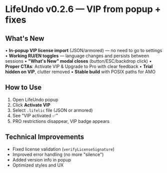 # LifeUndo v0.2.6 — VIP from popup + fixes

## What's New

• **In-popup VIP license import** (JSON/armored) — no need to go to settings
• **Working RU/EN toggles** — language changes and persists between sessions
• **"What's New" modal closes** (button/ESC/backdrop click)
• **Proper CTAs**: Activate VIP & Upgrade to Pro with clear feedback
• **Trial hidden on VIP**, clutter removed
• **Stable build** with POSIX paths for AMO

## How to Use

1. Open LifeUndo popup
2. Click **Activate VIP**
3. Select `.lifelic` file (JSON or armored)
4. See "VIP activated ✅"
5. PRO restrictions disappear, VIP badge appears

## Technical Improvements

- Fixed license validation (`verifyLicenseSignature`)
- Improved error handling (no more "silence")
- Added version info in popup
- Optimized styles and UX






















